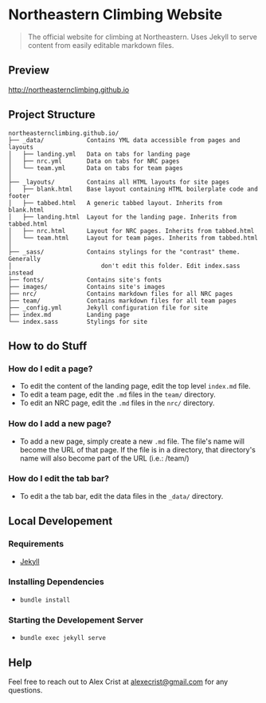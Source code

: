# Northeastern Climbing Website

> The official website for climbing at Northeastern. Uses Jekyll to serve content from easily editable markdown files.

## Preview

http://northeasternclimbing.github.io

## Project Structure

    northeasternclimbing.github.io/
    ├── _data/            Contains YML data accessible from pages and layouts
    │   ├── landing.yml   Data on tabs for landing page
    │   ├── nrc.yml       Data on tabs for NRC pages
    │   └── team.yml      Data on tabs for team pages
    │
    ├── _layouts/         Contains all HTML layouts for site pages
    │   ├── blank.html    Base layout containing HTML boilerplate code and footer
    │   ├── tabbed.html   A generic tabbed layout. Inherits from blank.html
    │   ├── landing.html  Layout for the landing page. Inherits from tabbed.html
    │   ├── nrc.html      Layout for NRC pages. Inherits from tabbed.html
    │   └── team.html     Layout for team pages. Inherits from tabbed.html
    │
    ├── _sass/            Contains stylings for the "contrast" theme. Generally
    │                         don't edit this folder. Edit index.sass instead
    ├── fonts/            Contains site's fonts
    ├── images/           Contains site's images
    ├── nrc/              Contains markdown files for all NRC pages
    ├── team/             Contains markdown files for all team pages
    ├── _config.yml       Jekyll configuration file for site
    ├── index.md          Landing page
    └── index.sass        Stylings for site


## How to do Stuff

### How do I edit a page?

- To edit the content of the landing page, edit the top level `index.md`
file.
- To edit a team page, edit the `.md` files in the `team/` directory.
- To edit an NRC page, edit the `.md` files in the `nrc/` directory.

### How do I add a new page?

- To add a new page, simply create a new `.md` file. The file's name
will become the URL of that page. If the file is in a directory, that
directory's name will also become part of the URL (i.e.: /team/)

### How do I edit the tab bar?

- To edit a the tab bar, edit the data files in the `_data/` directory.

## Local Developement

### Requirements

- [Jekyll](https://jekyllrb.com/docs/installation/)

### Installing Dependencies

- `bundle install`

### Starting the Developement Server

- `bundle exec jekyll serve`

## Help

Feel free to reach out to Alex Crist at alexecrist@gmail.com for any
questions.
